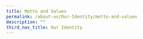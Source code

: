 ```yaml
---
title: Motto and Values
permalink: /about-us/Our-Identity/motto-and-values
description: ""
third_nav_title: Our Identity
---
```

